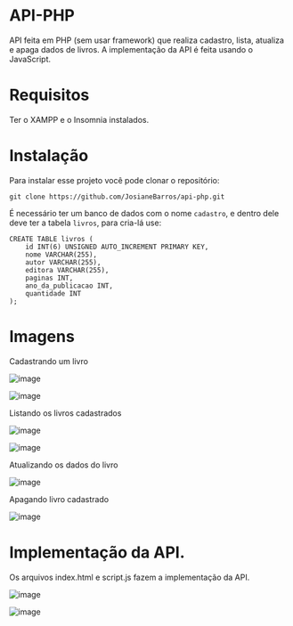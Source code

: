 # API-PHP

API feita em PHP (sem usar framework) que realiza cadastro, lista, atualiza e apaga dados de livros. A implementação da API é feita usando o JavaScript.

# Requisitos
Ter o XAMPP e o Insomnia instalados.

# Instalação
Para instalar esse projeto você pode clonar o repositório:

```
git clone https://github.com/JosianeBarros/api-php.git
```

É necessário ter um banco de dados com o nome `cadastro`, e dentro dele deve ter a tabela `livros`, para cria-lá use:

```
CREATE TABLE livros (
    id INT(6) UNSIGNED AUTO_INCREMENT PRIMARY KEY,
    nome VARCHAR(255),
    autor VARCHAR(255),
    editora VARCHAR(255),
    paginas INT,
    ano_da_publicacao INT,
    quantidade INT
);
```

# Imagens

Cadastrando um livro

![image](https://github.com/JosianeBarros/api-php/assets/108816336/f7298739-25ee-4fe9-b3f3-073677768d95)

![image](https://github.com/JosianeBarros/api-php/assets/108816336/a980807f-2d74-4f12-98ed-a403fa50a939)

Listando os livros cadastrados

![image](https://github.com/JosianeBarros/api-php/assets/108816336/5f40a138-01ae-47a4-8e25-64f6fdebf0ca)

![image](https://github.com/JosianeBarros/api-php/assets/108816336/4d798d36-9ae6-4feb-8fd4-c1cf1b6869c0)

Atualizando os dados do livro

![image](https://github.com/JosianeBarros/api-php/assets/108816336/dbc6dfea-4403-4f9d-be6d-60cef8b20a23)

Apagando livro cadastrado

![image](https://github.com/JosianeBarros/api-php/assets/108816336/f1d7a073-f3a8-4926-9533-47c0f9c1c613)

# Implementação da API.

Os arquivos index.html e script.js fazem a implementação da API.

![image](https://github.com/JosianeBarros/api-php/assets/108816336/56e79c19-242c-419c-80e5-934dc226dfb9)

![image](https://github.com/JosianeBarros/api-php/assets/108816336/9c0c4c1d-07af-4c4a-831c-693a19d8f5f4)

